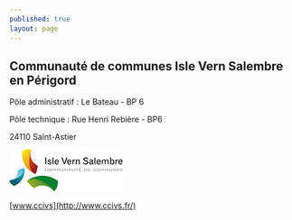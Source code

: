 ```yaml
---
published: true
layout: page
---
```



## Communauté de communes Isle Vern Salembre en Périgord
Pôle administratif : Le Bateau - BP 6

Pôle technique : Rue Henri Rebière - BP6

24110 Saint-Astier

![](/data/images/1/portrait/1_portrait_logo2.jpg)

[www.ccivs](http://www.ccivs.fr/)
